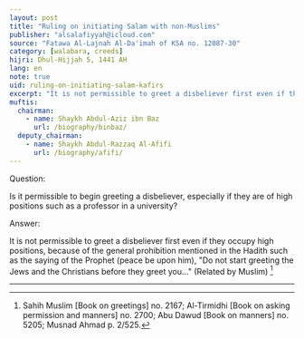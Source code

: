```yaml
---
layout: post
title: "Ruling on initiating Salam with non-Muslims"
publisher: "alsalafiyyah@icloud.com"
source: "Fatawa Al-Lajnah Al-Da'imah of KSA no. 12087-30"
category: [walabara, creeds]
hijri: Dhul-Hijjah 5, 1441 AH
lang: en
note: true
uid: ruling-on-initiating-salam-kafirs
excerpt: "It is not permissible to greet a disbeliever first even if they occupy high positions, because of the general prohibition mentioned in the Hadith"
muftis:
  chairman: 
    - name: Shaykh Abdul-Aziz ibn Baz
      url: /biography/binbaz/
  deputy_chairman:
    - name: Shaykh Abdul-Razzaq Al-Afifi
      url: /biography/afifi/
---
```


Question: 

Is it permissible to begin greeting a disbeliever, especially if they are of high positions such as a professor in a university?

Answer:

It is not permissible to greet a disbeliever first even if they occupy high positions, because of the general prohibition mentioned in the Hadith such as the saying of the Prophet (peace be upon him), "Do not start greeting the Jews and the Christians before they greet you..." (Related by Muslim) [^1]

---

[^1]: Sahih Muslim [Book on greetings] no. 2167; Al-Tirmidhi [Book on asking permission and manners] no. 2700; Abu Dawud [Book on manners] no. 5205; Musnad Ahmad p. 2/525.
